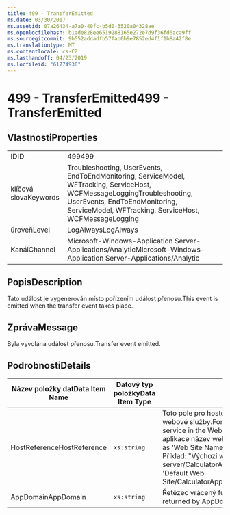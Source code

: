 ```yaml
---
title: 499 - TransferEmitted
ms.date: 03/30/2017
ms.assetid: 07a26434-a7a0-40fc-b5d0-3520a04328ae
ms.openlocfilehash: b1ade828ee6519288165e272e7d9f36fd6aca9ff
ms.sourcegitcommit: 9b552addadfb57fab0b9e7852ed4f1f1b8a42f8e
ms.translationtype: MT
ms.contentlocale: cs-CZ
ms.lasthandoff: 04/23/2019
ms.locfileid: "61774930"
---
```

# <a name="499---transferemitted"></a><span data-ttu-id="82ad1-102">499 - TransferEmitted</span><span class="sxs-lookup"><span data-stu-id="82ad1-102">499 - TransferEmitted</span></span>
## <a name="properties"></a><span data-ttu-id="82ad1-103">Vlastnosti</span><span class="sxs-lookup"><span data-stu-id="82ad1-103">Properties</span></span>  
  
|||  
|-|-|  
|<span data-ttu-id="82ad1-104">ID</span><span class="sxs-lookup"><span data-stu-id="82ad1-104">ID</span></span>|<span data-ttu-id="82ad1-105">499</span><span class="sxs-lookup"><span data-stu-id="82ad1-105">499</span></span>|  
|<span data-ttu-id="82ad1-106">klíčová slova</span><span class="sxs-lookup"><span data-stu-id="82ad1-106">Keywords</span></span>|<span data-ttu-id="82ad1-107">Troubleshooting, UserEvents, EndToEndMonitoring, ServiceModel, WFTracking, ServiceHost, WCFMessageLogging</span><span class="sxs-lookup"><span data-stu-id="82ad1-107">Troubleshooting, UserEvents, EndToEndMonitoring, ServiceModel, WFTracking, ServiceHost, WCFMessageLogging</span></span>|  
|<span data-ttu-id="82ad1-108">úroveň</span><span class="sxs-lookup"><span data-stu-id="82ad1-108">Level</span></span>|<span data-ttu-id="82ad1-109">LogAlways</span><span class="sxs-lookup"><span data-stu-id="82ad1-109">LogAlways</span></span>|  
|<span data-ttu-id="82ad1-110">Kanál</span><span class="sxs-lookup"><span data-stu-id="82ad1-110">Channel</span></span>|<span data-ttu-id="82ad1-111">Microsoft-Windows-Application Server-Applications/Analytic</span><span class="sxs-lookup"><span data-stu-id="82ad1-111">Microsoft-Windows-Application Server-Applications/Analytic</span></span>|  
  
## <a name="description"></a><span data-ttu-id="82ad1-112">Popis</span><span class="sxs-lookup"><span data-stu-id="82ad1-112">Description</span></span>  
 <span data-ttu-id="82ad1-113">Tato událost je vygenerován místo pořízením událost přenosu.</span><span class="sxs-lookup"><span data-stu-id="82ad1-113">This event is emitted when the transfer event takes place.</span></span>  
  
## <a name="message"></a><span data-ttu-id="82ad1-114">Zpráva</span><span class="sxs-lookup"><span data-stu-id="82ad1-114">Message</span></span>  
 <span data-ttu-id="82ad1-115">Byla vyvolána událost přenosu.</span><span class="sxs-lookup"><span data-stu-id="82ad1-115">Transfer event emitted.</span></span>  
  
## <a name="details"></a><span data-ttu-id="82ad1-116">Podrobnosti</span><span class="sxs-lookup"><span data-stu-id="82ad1-116">Details</span></span>  
  
|<span data-ttu-id="82ad1-117">Název položky dat</span><span class="sxs-lookup"><span data-stu-id="82ad1-117">Data Item Name</span></span>|<span data-ttu-id="82ad1-118">Datový typ položky</span><span class="sxs-lookup"><span data-stu-id="82ad1-118">Data Item Type</span></span>|<span data-ttu-id="82ad1-119">Popis</span><span class="sxs-lookup"><span data-stu-id="82ad1-119">Description</span></span>|  
|--------------------|--------------------|-----------------|  
|<span data-ttu-id="82ad1-120">HostReference</span><span class="sxs-lookup"><span data-stu-id="82ad1-120">HostReference</span></span>|`xs:string`|<span data-ttu-id="82ad1-121">Toto pole pro hostované webové služby, jednoznačně identifikuje v hierarchii webové služby.</span><span class="sxs-lookup"><span data-stu-id="82ad1-121">For Web-hosted services, this field uniquely identifies the service in the Web hierarchy.</span></span> <span data-ttu-id="82ad1-122">Jeho formát je definován jako "virtuální cesta aplikace název webu&#124;virtuální cesta služby&#124;ServiceName".</span><span class="sxs-lookup"><span data-stu-id="82ad1-122">Its format is defined as 'Web Site Name Application Virtual Path&#124;Service Virtual Path&#124;ServiceName'.</span></span> <span data-ttu-id="82ad1-123">Příklad: "Výchozí webový server/CalculatorApplication&#124;/CalculatorService.svc&#124;CalculatorService".</span><span class="sxs-lookup"><span data-stu-id="82ad1-123">Example: 'Default Web Site/CalculatorApplication&#124;/CalculatorService.svc&#124;CalculatorService'.</span></span>|  
|<span data-ttu-id="82ad1-124">AppDomain</span><span class="sxs-lookup"><span data-stu-id="82ad1-124">AppDomain</span></span>|`xs:string`|<span data-ttu-id="82ad1-125">Řetězec vrácený funkcí AppDomain.CurrentDomain.FriendlyName.</span><span class="sxs-lookup"><span data-stu-id="82ad1-125">The string returned by AppDomain.CurrentDomain.FriendlyName.</span></span>|
